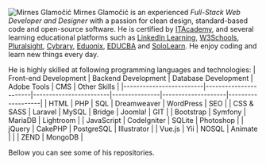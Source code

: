 ![Mirnes Glamočić](https://scontent-vie1-1.xx.fbcdn.net/v/t1.6435-9/32395244_1337279966416045_4952741236734689280_n.jpg?_nc_cat=102&ccb=1-5&_nc_sid=e3f864&_nc_ohc=7KTjC255OUYAX_xwrkG&_nc_ht=scontent-vie1-1.xx&oh=00_AT8f_l6hkV1CiGaMtOMl6yOTrCefsAuXKiR4vCfjl2x24g&oe=62876C7A)
Mirnes Glamočić is an experienced *Full-Stack Web Developer and Designer* with a passion for clean design, standard-based code and open-source software. He is certified by [ITAcademy](https://www.link-group.eu/portfolio/itacademy), and several learning educational platforms such as [LinkedIn Learning](https://www.linkedin.com/learning), [W3Schools](https://www.w3schools.com/), [Pluralsight](https://www.pluralsight.com/), [Cybrary](https://www.cybrary.it/), [Eduonix](https://www.eduonix.com/), [EDUCBA](https://www.educba.com/) and [SoloLearn](https://www.sololearn.com/).
He enjoy coding and learn new things every day. 

He is highly skilled at following programming languages and technologies:
|  Front-end Development  |  Backend Development  |  Database Development  |  Adobe Tools  |  CMS               | Other Skills      |
|-------------------------|-----------------------|------------------------|---------------|--------------------|-------------------|
|  HTML                   |  PHP                  |  SQL                   |  Dreamweaver  |  WordPress         |     SEO           |
|  CSS & SASS             |  Laravel              |  MySQL                 |  Bridge       |  Joomla!           |     GIT           |
|  Bootstrap              |  Symfony              |  MariaDB               |  Lightroom    |
|  JavaScript             |  CodeIgniter          |  SQLite                |  Photoshop    |
|  jQuery                 |  CakePHP              |  PostgreSQL            |  Illustrator  |
|  Vue.js                 |  Yii                  |  NOSQL                 |  Animate      |
|                         |  ZEND                 |  MongoDB               |

Bellow you can see some of his repositories.

